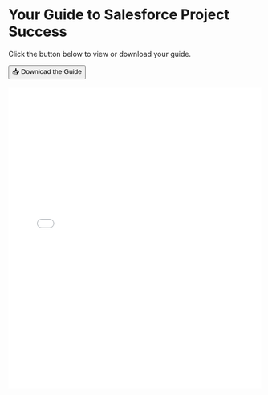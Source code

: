 <!DOCTYPE html>
<html lang="en">
<head>
  <meta charset="UTF-8">
  <title>Your Guide to Salesforce Project Success</title>
</head>
<body>
  <h1>Your Guide to Salesforce Project Success</h1>
  <p>Click the button below to view or download your guide.</p>
  <a href="/assets/Your guide to Salesforce Project Success.pdf" target="_blank" download>
    <button>📥 Download the Guide</button>
  </a>
  <br><br>
  <iframe 
    src="/assets/Your guide to Salesforce Project Success.pdf" 
    width="100%" 
    height="600px" 
    style="border: none;">
  </iframe>
</body>
</html>
